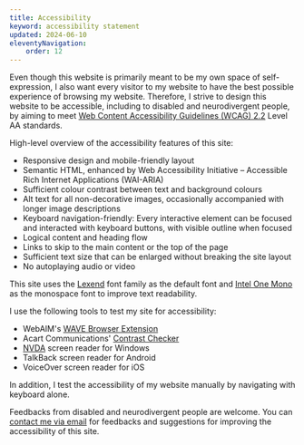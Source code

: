```yaml
---
title: Accessibility
keyword: accessibility statement
updated: 2024-06-10
eleventyNavigation:
    order: 12
---
```


Even though this website is primarily meant to be my own space of self-expression, I also want every visitor to my website to have the best possible experience of browsing my website. Therefore, I strive to design this website to be accessible, including to disabled and neurodivergent people, by aiming to meet [Web Content Accessibility Guidelines (WCAG) 2.2](https://www.w3.org/WAI/standards-guidelines/wcag/) Level AA standards.

High-level overview of the accessibility features of this site:
* Responsive design and mobile-friendly layout
* Semantic HTML, enhanced by Web Accessibility Initiative – Accessible Rich Internet Applications (WAI-ARIA)
* Sufficient colour contrast between text and background colours
*  Alt text for all non-decorative images, occasionally accompanied with longer image descriptions
* Keyboard navigation-friendly: Every interactive element can be focused and interacted with keyboard buttons, with visible outline when focused
* Logical content and heading flow
* Links to skip to the main content or the top of the page
* Sufficient text size that can be enlarged without breaking the site layout
* No autoplaying audio or video

This site uses the [Lexend](https://www.lexend.com/) font family as the default font and [Intel One Mono](https://www.intel.com/content/www/us/en/company-overview/one-monospace-font.html) as the monospace font to improve text readability.

I use the following tools to test my site for accessibility:
* WebAIM's [WAVE Browser Extension](https://wave.webaim.org/extension/)
* Acart Communications' [Contrast Checker](https://contrastchecker.com/)
* [NVDA](https://www.nvaccess.org/about-nvda/) screen reader for Windows
* TalkBack screen reader for Android
* VoiceOver screen reader for iOS

In addition, I test the accessibility of my website manually by navigating with keyboard alone.

Feedbacks from disabled and neurodivergent people are welcome. You can [contact me via email](mailto:{{sitemeta.siteAuthor.email}}) for feedbacks and suggestions for improving the accessibility of this site.
